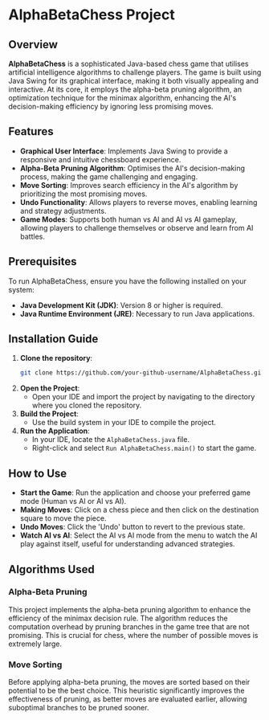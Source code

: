 # AlphaBetaChess Project

## Overview
**AlphaBetaChess** is a sophisticated Java-based chess game that utilises artificial intelligence algorithms to challenge players. The game is built using Java Swing for its graphical interface, making it both visually appealing and interactive. At its core, it employs the alpha-beta pruning algorithm, an optimization technique for the minimax algorithm, enhancing the AI's decision-making efficiency by ignoring less promising moves.

## Features
- **Graphical User Interface**: Implements Java Swing to provide a responsive and intuitive chessboard experience.
- **Alpha-Beta Pruning Algorithm**: Optimises the AI's decision-making process, making the game challenging and engaging.
- **Move Sorting**: Improves search efficiency in the AI's algorithm by prioritizing the most promising moves.
- **Undo Functionality**: Allows players to reverse moves, enabling learning and strategy adjustments.
- **Game Modes**: Supports both human vs AI and AI vs AI gameplay, allowing players to challenge themselves or observe and learn from AI battles.

## Prerequisites
To run AlphaBetaChess, ensure you have the following installed on your system:
- **Java Development Kit (JDK)**: Version 8 or higher is required.
- **Java Runtime Environment (JRE)**: Necessary to run Java applications.

## Installation Guide
1. **Clone the repository**:
   ```bash
   git clone https://github.com/your-github-username/AlphaBetaChess.git
2. **Open the Project**:
   - Open your IDE and import the project by navigating to the directory where you cloned the repository.
3. **Build the Project**:
   - Use the build system in your IDE to compile the project. 
4. **Run the Application**:
   - In your IDE, locate the `AlphaBetaChess.java` file.
   - Right-click and select `Run AlphaBetaChess.main()` to start the game.

## How to Use
- **Start the Game**: Run the application and choose your preferred game mode (Human vs AI or AI vs AI).
- **Making Moves**: Click on a chess piece and then click on the destination square to move the piece.
- **Undo Moves**: Click the 'Undo' button to revert to the previous state.
- **Watch AI vs AI**: Select the AI vs AI mode from the menu to watch the AI play against itself, useful for understanding advanced strategies.

## Algorithms Used
### Alpha-Beta Pruning
This project implements the alpha-beta pruning algorithm to enhance the efficiency of the minimax decision rule. The algorithm reduces the computation overhead by pruning branches in the game tree that are not promising. This is crucial for chess, where the number of possible moves is extremely large.

### Move Sorting
Before applying alpha-beta pruning, the moves are sorted based on their potential to be the best choice. This heuristic significantly improves the effectiveness of pruning, as better moves are evaluated earlier, allowing suboptimal branches to be pruned sooner.



